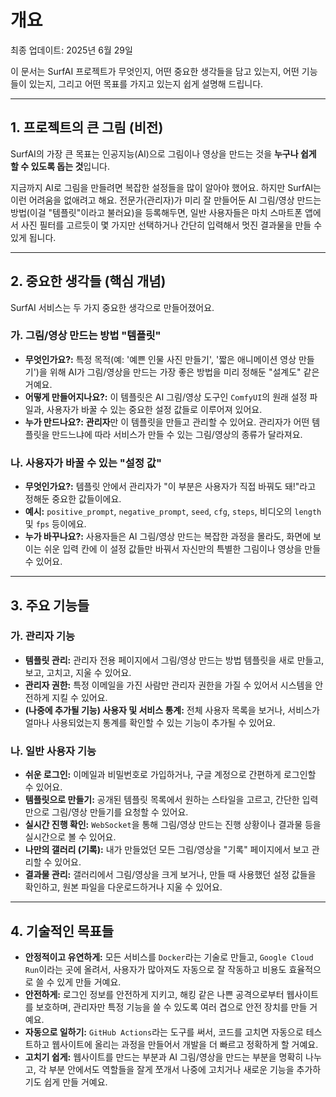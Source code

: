 # 개요
최종 업데이트: 2025년 6월 29일

이 문서는 SurfAI 프로젝트가 무엇인지, 어떤 중요한 생각들을 담고 있는지, 어떤 기능들이 있는지, 그리고 어떤 목표를 가지고 있는지 쉽게 설명해 드립니다.

---

## 1. 프로젝트의 큰 그림 (비전)

SurfAI의 가장 큰 목표는 인공지능(AI)으로 그림이나 영상을 만드는 것을 **누구나 쉽게 할 수 있도록 돕는 것**입니다.

지금까지 AI로 그림을 만들려면 복잡한 설정들을 많이 알아야 했어요. 하지만 SurfAI는 이런 어려움을 없애려고 해요. 전문가(관리자)가 미리 잘 만들어둔 AI 그림/영상 만드는 방법(이걸 "템플릿"이라고 불러요)을 등록해두면, 일반 사용자들은 마치 스마트폰 앱에서 사진 필터를 고르듯이 몇 가지만 선택하거나 간단히 입력해서 멋진 결과물을 만들 수 있게 됩니다.

---

## 2. 중요한 생각들 (핵심 개념)

SurfAI 서비스는 두 가지 중요한 생각으로 만들어졌어요.

### 가. 그림/영상 만드는 방법 "템플릿"

-   **무엇인가요?:** 특정 목적(예: '예쁜 인물 사진 만들기', '짧은 애니메이션 영상 만들기')을 위해 AI가 그림/영상을 만드는 가장 좋은 방법을 미리 정해둔 "설계도" 같은 거예요.
-   **어떻게 만들어지나요?:** 이 템플릿은 AI 그림/영상 도구인 `ComfyUI`의 원래 설정 파일과, 사용자가 바꿀 수 있는 중요한 설정 값들로 이루어져 있어요.
-   **누가 만드나요?:** **관리자**만 이 템플릿을 만들고 관리할 수 있어요. 관리자가 어떤 템플릿을 만드느냐에 따라 서비스가 만들 수 있는 그림/영상의 종류가 달라져요.

### 나. 사용자가 바꿀 수 있는 "설정 값"

-   **무엇인가요?:** 템플릿 안에서 관리자가 "이 부분은 사용자가 직접 바꿔도 돼!"라고 정해둔 중요한 값들이에요.
-   **예시:** `positive_prompt`, `negative_prompt`, `seed`, `cfg`, `steps`, 비디오의 `length` 및 `fps` 등이에요.
-   **누가 바꾸나요?:** 사용자들은 AI 그림/영상 만드는 복잡한 과정을 몰라도, 화면에 보이는 쉬운 입력 칸에 이 설정 값들만 바꿔서 자신만의 특별한 그림이나 영상을 만들 수 있어요.

---

## 3. 주요 기능들

### 가. 관리자 기능

-   **템플릿 관리:** 관리자 전용 페이지에서 그림/영상 만드는 방법 템플릿을 새로 만들고, 보고, 고치고, 지울 수 있어요.
-   **관리자 권한:** 특정 이메일을 가진 사람만 관리자 권한을 가질 수 있어서 시스템을 안전하게 지킬 수 있어요.
-   **(나중에 추가될 기능) 사용자 및 서비스 통계:** 전체 사용자 목록을 보거나, 서비스가 얼마나 사용되었는지 통계를 확인할 수 있는 기능이 추가될 수 있어요.

### 나. 일반 사용자 기능

-   **쉬운 로그인:** 이메일과 비밀번호로 가입하거나, 구글 계정으로 간편하게 로그인할 수 있어요.
-   **템플릿으로 만들기:** 공개된 템플릿 목록에서 원하는 스타일을 고르고, 간단한 입력만으로 그림/영상 만들기를 요청할 수 있어요.
-   **실시간 진행 확인:** `WebSocket`을 통해 그림/영상 만드는 진행 상황이나 결과물 등을 실시간으로 볼 수 있어요.
-   **나만의 갤러리 (기록):** 내가 만들었던 모든 그림/영상을 "기록" 페이지에서 보고 관리할 수 있어요.
-   **결과물 관리:** 갤러리에서 그림/영상을 크게 보거나, 만들 때 사용했던 설정 값들을 확인하고, 원본 파일을 다운로드하거나 지울 수 있어요.

---

## 4. 기술적인 목표들

-   **안정적이고 유연하게:** 모든 서비스를 `Docker`라는 기술로 만들고, `Google Cloud Run`이라는 곳에 올려서, 사용자가 많아져도 자동으로 잘 작동하고 비용도 효율적으로 쓸 수 있게 만들 거예요.
-   **안전하게:** 로그인 정보를 안전하게 지키고, 해킹 같은 나쁜 공격으로부터 웹사이트를 보호하며, 관리자만 특정 기능을 쓸 수 있도록 여러 겹으로 안전 장치를 만들 거예요.
-   **자동으로 일하기:** `GitHub Actions`라는 도구를 써서, 코드를 고치면 자동으로 테스트하고 웹사이트에 올리는 과정을 만들어서 개발을 더 빠르고 정확하게 할 거예요.
-   **고치기 쉽게:** 웹사이트를 만드는 부분과 AI 그림/영상을 만드는 부분을 명확히 나누고, 각 부분 안에서도 역할들을 잘게 쪼개서 나중에 고치거나 새로운 기능을 추가하기도 쉽게 만들 거예요.
